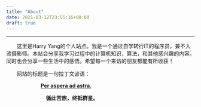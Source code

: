 ```yaml
---
title: "About"
date: 2021-03-12T23:55:16+08:00
draft: true
---
```




***

&emsp;&emsp;这里是Harry Yang的个人站点。我是一个通过自学转行IT的程序员，兼不入流摄影师。本站会分享我学习过程中的计算机知识，算法，和其他感兴趣的内容。同时也会分享一些生活中的感悟。希望每一个来访的朋友都能有所收获！

&emsp;&emsp;网站的标题是一句拉丁文谚语：

​            &emsp;&emsp;&emsp;&emsp;&emsp;&emsp;   **[Per aspera ad astra.](https://yanghairui.life/)** 

​			&emsp;&emsp;&emsp;&emsp;&emsp;&emsp;&emsp;	**循此苦旅，终抵群星。**

